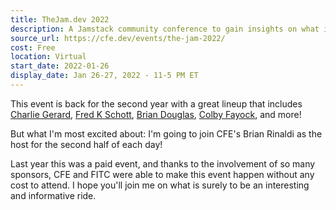 ```yaml
---
title: TheJam.dev 2022
description: A Jamstack community conference to gain insights on what it means to develop with the Jamstack in 2022.
source_url: https://cfe.dev/events/the-jam-2022/
cost: Free
location: Virtual
start_date: 2022-01-26
display_date: Jan 26-27, 2022 - 11-5 PM ET
---
```


This event is back for the second year with a great lineup that includes [Charlie Gerard](https://twitter.com/devdevcharlie), [Fred K Schott](https://twitter.com/fredkschott), [Brian Douglas](https://twitter.com/bdougieYO), [Colby Fayock](https://twitter.com/colbyfayock), and more!

But what I'm most excited about: I'm going to join CFE's Brian Rinaldi as the host for the second half of each day!

Last year this was a paid event, and thanks to the involvement of so many sponsors, CFE and FITC were able to make this event happen without any cost to attend. I hope you'll join me on what is surely to be an interesting and informative ride.
